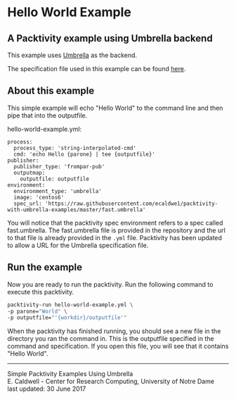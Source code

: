 # Hello World Example
## A Packtivity example using Umbrella backend

This example uses [Umbrella](http://ccl.cse.nd.edu/software/manuals/umbrella.html) as the backend.

The specification file used in this example can be found [here](https://raw.githubusercontent.com/ecaldwe1/packtivity-with-umbrella-examples/master/fast.umbrella).

## About this example
This simple example will echo "Hello World" to the command line and then pipe that into the outputfile.

hello-world-example.yml:
```
process:
  process_type: 'string-interpolated-cmd'
  cmd: 'echo Hello {parone} | tee {outputfile}'
publisher:
  publisher_type: 'frompar-pub'
  outputmap:
    outputfile: outputfile
environment:
  environment_type: 'umbrella'
  image: 'centos6' 
  spec_url: 'https://raw.githubusercontent.com/ecaldwe1/packtivity-with-umbrella-examples/master/fast.umbrella'
```

You will notice that the packtivity spec environment refers to a spec called fast.umbrella. The fast.umbrella file is provided in the repository and the url to that file is already provided in the `.yml` file. Packtivity has been updated to allow a URL for the Umbrella specification file.

## Run the example

Now you are ready to run the packtivity. Run the following command to execute this packtivity.
```bash
packtivity-run hello-world-example.yml \
-p parone="World" \
-p outputfile="'{workdir}/outputfile'"
```

When the packtivity has finished running, you should see a new file in the directory you ran the command in. This is the outputfile specified in the command and specification. If you open this file, you will see that it contains "Hello World".


---
Simple Packtivity Examples Using Umbrella  
E. Caldwell - Center for Research Computing, University of Notre Dame  
last updated: 30 June 2017
